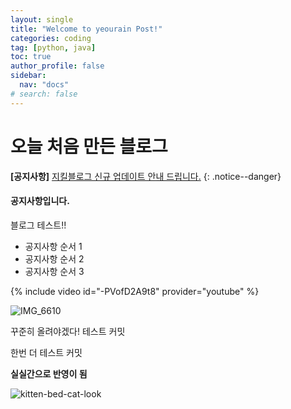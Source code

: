 ```yaml
---
layout: single
title: "Welcome to yeourain Post!"
categories: coding
tag: [python, java]
toc: true
author_profile: false
sidebar:
  nav: "docs"
# search: false
---
```


# 오늘 처음 만든 블로그

**[공지사항]** [지킬블로그 신규 업데이트 안내 드립니다.](https://mmistakes.github.io/minimal-mistakes/docs/quick-start-guide/)
{: .notice--danger}

<div class="notice--success">
<h4>공지사항입니다.</h4>
<p>블로그 테스트!!</p>
<ul>
    <li>공지사항 순서 1</li>
    <li>공지사항 순서 2</li>
    <li>공지사항 순서 3</li>
</ul>
</div>

{% include video id="-PVofD2A9t8" provider="youtube" %}

![IMG_6610]({{site.url}}/images/2023-02-22-first/IMG_6610.jpg)

꾸준히 올려야겠다!
테스트 커밋

한번 더 테스트 커밋

**실실간으로 반영이 됨**

![kitten-bed-cat-look]({{site.url}}/images/2023-02-22-first/kitten-bed-cat-look.jpg)
